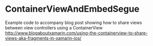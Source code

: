 # ContainerViewAndEmbedSegue
Example code to accompany blog post showing how to share views between view controllers using a ContainerView http://www.blogaboutxamarin.com/using-the-containerview-to-share-views-aka-fragments-in-xamarin-ios/
